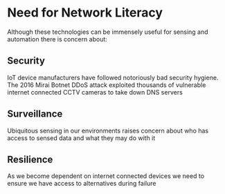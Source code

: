 # Need for Network Literacy
Although these technologies can be immensely useful for sensing and automation there is concern about:
## Security
IoT device manufacturers have followed notoriously bad security hygiene. The 2016 Mirai Botnet DDoS attack exploited thousands of vulnerable internet connected CCTV cameras to take down DNS servers
## Surveillance
Ubiquitous sensing in our environments raises concern about who has access to sensed data and what they may do with it
## Resilience
As we become dependent on internet connected devices we need to ensure we have access to alternatives during failure

